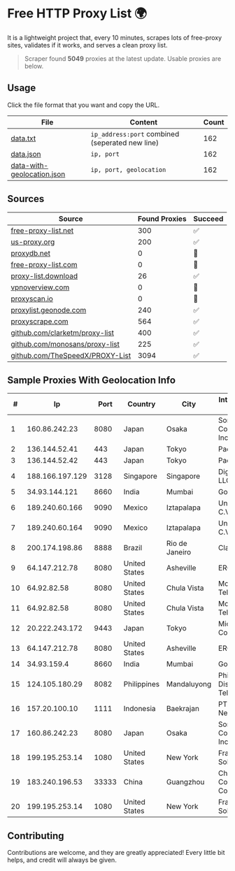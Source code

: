 
# Free HTTP Proxy List 🌍

It is a lightweight project that, every 10 minutes, scrapes lots of free-proxy sites, validates if it works, and serves a clean proxy list.


> Scraper found **5049** proxies at the latest update. Usable proxies are below.

## Usage

Click the file format that you want and copy the URL.


|File|Content|Count|
|----|-------|-----|
|[data.txt](https://raw.githubusercontent.com/themiralay/Proxy-List-World/master/data.txt)|`ip_address:port` combined (seperated new line)|162|
|[data.json](https://raw.githubusercontent.com/themiralay/Proxy-List-World/master/data.json)|`ip, port`|162|
|[data-with-geolocation.json](https://raw.githubusercontent.com/themiralay/Proxy-List-World/master/data-with-geolocation.json)|`ip, port, geolocation`|162|

## Sources

|Source|Found Proxies|Succeed|
|------|-------------|-------|
|[free-proxy-list.net](https://free-proxy-list.net)|300|✅|
|[us-proxy.org](https://www.us-proxy.org)|200|✅|
|[proxydb.net](http://proxydb.net)|0|🚫|
|[free-proxy-list.com](https://free-proxy-list.com/?page=&port=&type%5B%5D=http&type%5B%5D=https&up_time=0&search=Search)|0|🚫|
|[proxy-list.download](https://www.proxy-list.download/HTTP)|26|✅|
|[vpnoverview.com](https://vpnoverview.com/privacy/anonymous-browsing/free-proxy-servers)|0|🚫|
|[proxyscan.io](https://www.proxyscan.io)|0|🚫|
|[proxylist.geonode.com](https://proxylist.geonode.com/api/proxy-list?limit=300&page=1&sort_by=lastChecked&sort_type=desc&protocols=http,https)|240|✅|
|[proxyscrape.com](https://api.proxyscrape.com/v2/?request=displayproxies&protocol=http&timeout=10000&country=all&ssl=all&anonymity=all)|564|✅|
|[github.com/clarketm/proxy-list](https://raw.githubusercontent.com/clarketm/proxy-list/master/proxy-list-raw.txt)|400|✅|
|[github.com/monosans/proxy-list](https://raw.githubusercontent.com/monosans/proxy-list/main/proxies/http.txt)|225|✅|
|[github.com/TheSpeedX/PROXY-List](https://raw.githubusercontent.com/TheSpeedX/PROXY-List/master/http.txt)|3094|✅|


## Sample Proxies With Geolocation Info

|#|Ip|Port|Country|City|Internet Service Provider|
|-|--|----|-------|----|-------------------------|
|1|160.86.242.23|8080|Japan|Osaka|Sony Network Communications Inc|
|2|136.144.52.41|443|Japan|Tokyo|Packet Host, Inc.|
|3|136.144.52.42|443|Japan|Tokyo|Packet Host, Inc.|
|4|188.166.197.129|3128|Singapore|Singapore|DigitalOcean, LLC|
|5|34.93.144.121|8660|India|Mumbai|Google LLC|
|6|189.240.60.166|9090|Mexico|Iztapalapa|Uninet S.A. de C.V.|
|7|189.240.60.164|9090|Mexico|Iztapalapa|Uninet S.A. de C.V.|
|8|200.174.198.86|8888|Brazil|Rio de Janeiro|Claro S.A|
|9|64.147.212.78|8080|United States|Asheville|ERC Broadband|
|10|64.92.82.58|8080|United States|Chula Vista|Momentum Telecom, Inc.|
|11|64.92.82.58|8080|United States|Chula Vista|Momentum Telecom, Inc.|
|12|20.222.243.172|9443|Japan|Tokyo|Microsoft Corporation|
|13|64.147.212.78|8080|United States|Asheville|ERC Broadband|
|14|34.93.159.4|8660|India|Mumbai|Google LLC|
|15|124.105.180.29|8082|Philippines|Mandaluyong|Philippine Long Distance Telephone Co.|
|16|157.20.100.10|1111|Indonesia|Baekrajan|PT Muria Global Network|
|17|160.86.242.23|8080|Japan|Osaka|Sony Network Communications Inc|
|18|199.195.253.14|1080|United States|New York|FranTech Solutions|
|19|183.240.196.53|33333|China|Guangzhou|China Mobile Communications Corporation|
|20|199.195.253.14|1080|United States|New York|FranTech Solutions|



## Contributing

Contributions are welcome, and they are greatly appreciated! Every
little bit helps, and credit will always be given.

